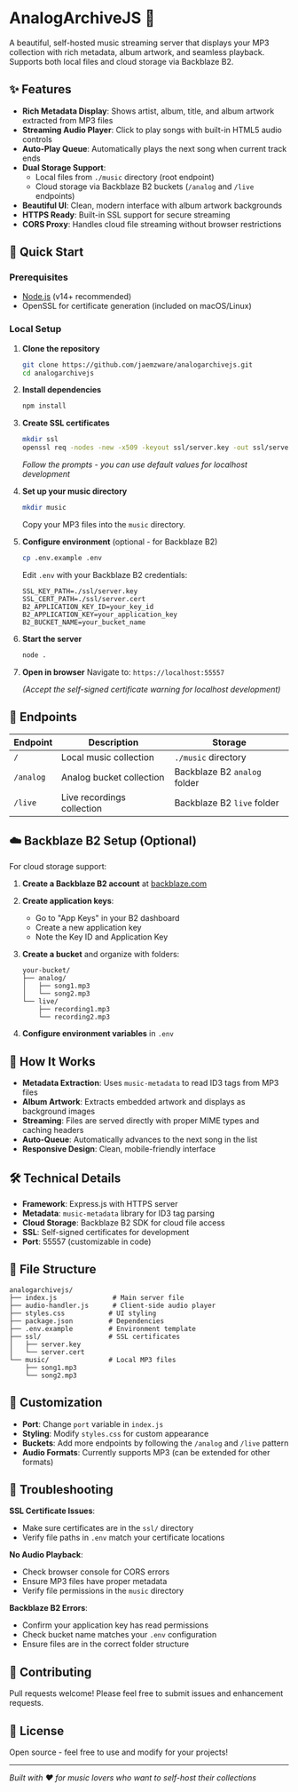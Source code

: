 # AnalogArchiveJS 🎵

A beautiful, self-hosted music streaming server that displays your MP3 collection with rich metadata, album artwork, and seamless playback. Supports both local files and cloud storage via Backblaze B2.

## ✨ Features

- **Rich Metadata Display**: Shows artist, album, title, and album artwork extracted from MP3 files
- **Streaming Audio Player**: Click to play songs with built-in HTML5 audio controls
- **Auto-Play Queue**: Automatically plays the next song when current track ends
- **Dual Storage Support**:
   - Local files from `./music` directory (root endpoint)
   - Cloud storage via Backblaze B2 buckets (`/analog` and `/live` endpoints)
- **Beautiful UI**: Clean, modern interface with album artwork backgrounds
- **HTTPS Ready**: Built-in SSL support for secure streaming
- **CORS Proxy**: Handles cloud file streaming without browser restrictions

## 🚀 Quick Start

### Prerequisites
- [Node.js](https://nodejs.org/en/download) (v14+ recommended)
- OpenSSL for certificate generation (included on macOS/Linux)

### Local Setup

1. **Clone the repository**
   ```bash
   git clone https://github.com/jaemzware/analogarchivejs.git
   cd analogarchivejs
   ```

2. **Install dependencies**
   ```bash
   npm install
   ```

3. **Create SSL certificates**
   ```bash
   mkdir ssl
   openssl req -nodes -new -x509 -keyout ssl/server.key -out ssl/server.cert
   ```
   *Follow the prompts - you can use default values for localhost development*

4. **Set up your music directory**
   ```bash
   mkdir music
   ```
   Copy your MP3 files into the `music` directory.

5. **Configure environment** (optional - for Backblaze B2)
   ```bash
   cp .env.example .env
   ```
   Edit `.env` with your Backblaze B2 credentials:
   ```
   SSL_KEY_PATH=./ssl/server.key
   SSL_CERT_PATH=./ssl/server.cert
   B2_APPLICATION_KEY_ID=your_key_id
   B2_APPLICATION_KEY=your_application_key
   B2_BUCKET_NAME=your_bucket_name
   ```

6. **Start the server**
   ```bash
   node .
   ```

7. **Open in browser**
   Navigate to: `https://localhost:55557`

   *(Accept the self-signed certificate warning for localhost development)*

## 📁 Endpoints

| Endpoint | Description | Storage |
|----------|-------------|---------|
| `/` | Local music collection | `./music` directory |
| `/analog` | Analog bucket collection | Backblaze B2 `analog` folder |
| `/live` | Live recordings collection | Backblaze B2 `live` folder |

## ☁️ Backblaze B2 Setup (Optional)

For cloud storage support:

1. **Create a Backblaze B2 account** at [backblaze.com](https://www.backblaze.com/b2/cloud-storage.html)

2. **Create application keys**:
   - Go to "App Keys" in your B2 dashboard
   - Create a new application key
   - Note the Key ID and Application Key

3. **Create a bucket** and organize with folders:
   ```
   your-bucket/
   ├── analog/
   │   ├── song1.mp3
   │   └── song2.mp3
   └── live/
       ├── recording1.mp3
       └── recording2.mp3
   ```

4. **Configure environment variables** in `.env`

## 🎨 How It Works

- **Metadata Extraction**: Uses `music-metadata` to read ID3 tags from MP3 files
- **Album Artwork**: Extracts embedded artwork and displays as background images
- **Streaming**: Files are served directly with proper MIME types and caching headers
- **Auto-Queue**: Automatically advances to the next song in the list
- **Responsive Design**: Clean, mobile-friendly interface

## 🛠️ Technical Details

- **Framework**: Express.js with HTTPS server
- **Metadata**: `music-metadata` library for ID3 tag parsing
- **Cloud Storage**: Backblaze B2 SDK for cloud file access
- **SSL**: Self-signed certificates for development
- **Port**: 55557 (customizable in code)

## 📝 File Structure

```
analogarchivejs/
├── index.js              # Main server file
├── audio-handler.js      # Client-side audio player
├── styles.css           # UI styling
├── package.json         # Dependencies
├── .env.example         # Environment template
├── ssl/                 # SSL certificates
│   ├── server.key
│   └── server.cert
└── music/               # Local MP3 files
    ├── song1.mp3
    └── song2.mp3
```

## 🔧 Customization

- **Port**: Change `port` variable in `index.js`
- **Styling**: Modify `styles.css` for custom appearance
- **Buckets**: Add more endpoints by following the `/analog` and `/live` pattern
- **Audio Formats**: Currently supports MP3 (can be extended for other formats)

## 🐛 Troubleshooting

**SSL Certificate Issues**:
- Make sure certificates are in the `ssl/` directory
- Verify file paths in `.env` match your certificate locations

**No Audio Playback**:
- Check browser console for CORS errors
- Ensure MP3 files have proper metadata
- Verify file permissions in the `music` directory

**Backblaze B2 Errors**:
- Confirm your application key has read permissions
- Check bucket name matches your `.env` configuration
- Ensure files are in the correct folder structure

## 🤝 Contributing

Pull requests welcome! Please feel free to submit issues and enhancement requests.

## 📄 License

Open source - feel free to use and modify for your projects!

---

*Built with ❤️ for music lovers who want to self-host their collections*
